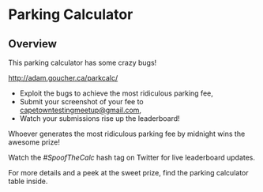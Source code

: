 # Parking Calculator 

## Overview

This parking calculator has some crazy bugs! 

http://adam.goucher.ca/parkcalc/
 * Exploit the bugs to achieve the most ridiculous parking fee, 
 * Submit your screenshot of your fee to capetowntestingmeetup@gmail.com, 
 * Watch your submissions rise up the leaderboard!

Whoever generates the most ridiculous parking fee by midnight wins the awesome prize! 

Watch the *#SpoofTheCalc* hash tag on Twitter for live leaderboard updates.

For more details and a peek at the sweet prize, find the parking calculator table inside.
